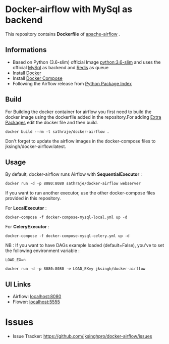 # Docker-airflow with MySql as backend

This repository contains **Dockerfile** of [apache-airflow](https://github.com/apache/incubator-airflow) .

## Informations

* Based on Python (3.6-slim) official Image [python:3.6-slim](https://hub.docker.com/_/python/) and uses the official [MySql](https://hub.docker.com/_/mysql/) as backend and [Redis](https://hub.docker.com/_/redis/) as queue
* Install [Docker](https://www.docker.com/)
* Install [Docker Compose](https://docs.docker.com/compose/install/)
* Following the Airflow release from [Python Package Index](https://pypi.python.org/pypi/apache-airflow)


## Build

For Building the docker container for airflow you first need to build the docker image using the dockerfile added in the repository.For adding [Extra Packages](https://airflow.incubator.apache.org/installation.html#extra-package) edit the docker file and then build.

    docker build --rm -t sathraje/docker-airflow .

Don't forget to update the airflow images in the docker-compose files to jksingh/docker-airflow:latest.

## Usage

By default, docker-airflow runs Airflow with **SequentialExecutor** :

    docker run -d -p 8080:8080 sathraje/docker-airflow webserver

If you want to run another executor, use the other docker-compose files provided in this repository.

For **LocalExecutor** :

    docker-compose -f docker-compose-mysql-local.yml up -d

For **CeleryExecutor** :

    docker-compose -f docker-compose-mysql-celery.yml up -d

NB : If you want to have DAGs example loaded (default=False), you've to set the following environment variable :

`LOAD_EX=n`

    docker run -d -p 8080:8080 -e LOAD_EX=y jksingh/docker-airflow


## UI Links

- Airflow: [localhost:8080](http://localhost:8080/)
- Flower: [localhost:5555](http://localhost:5555/)


# Issues

- Issue Tracker: https://github.com/jksinghpro/docker-airflow/issues


